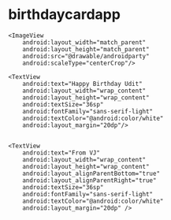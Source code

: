 # birthdaycardapp
<RelativeLayout
    xmlns:android="http://schemas.android.com/apk/res/android"
    xmlns:tools="http://schemas.android.com/tools"
    android:layout_width="match_parent"
    android:layout_height="match_parent"
    tools:context=".MainActivity">


    <ImageView
        android:layout_width="match_parent"
        android:layout_height="match_parent"
        android:src="@drawable/androidparty"
        android:scaleType="centerCrop"/>

    <TextView
        android:text="Happy Birthday Udit"
        android:layout_width="wrap_content"
        android:layout_height="wrap_content"
        android:textSize="36sp"
        android:fontFamily="sans-serif-light"
        android:textColor="@android:color/white"
        android:layout_margin="20dp"/>


    <TextView
        android:text="From VJ"
        android:layout_width="wrap_content"
        android:layout_height="wrap_content"
        android:layout_alignParentBottom="true"
        android:layout_alignParentRight="true"
        android:textSize="36sp"
        android:fontFamily="sans-serif-light"
        android:textColor="@android:color/white"
        android:layout_margin="20dp" />

</RelativeLayout>

